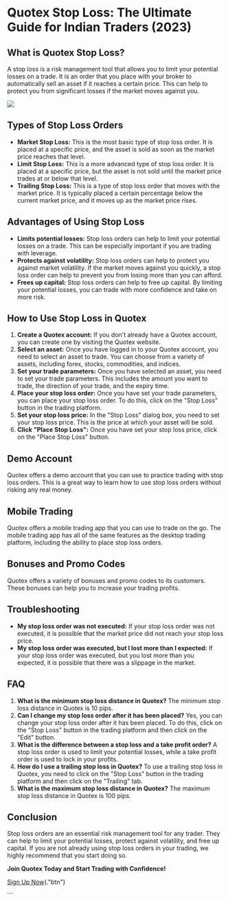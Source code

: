 # Quotex Stop Loss: The Ultimate Guide for Indian Traders (2023)

## What is Quotex Stop Loss?

A stop loss is a risk management tool that allows you to limit your
potential losses on a trade. It is an order that you place with your
broker to automatically sell an asset if it reaches a certain price.
This can help to protect you from significant losses if the market moves
against you.

[![](https://static.quotex.io/files/4_en/300_250.jpg)](https://traff.sbs/brokerqxlid)

## Types of Stop Loss Orders

-   **Market Stop Loss:** This is the most basic type of stop loss
    order. It is placed at a specific price, and the asset is sold as
    soon as the market price reaches that level.
-   **Limit Stop Loss:** This is a more advanced type of stop loss
    order. It is placed at a specific price, but the asset is not sold
    until the market price trades at or below that level.
-   **Trailing Stop Loss:** This is a type of stop loss order that moves
    with the market price. It is typically placed a certain percentage
    below the current market price, and it moves up as the market price
    rises.

## Advantages of Using Stop Loss

-   **Limits potential losses:** Stop loss orders can help to limit your
    potential losses on a trade. This can be especially important if you
    are trading with leverage.
-   **Protects against volatility:** Stop loss orders can help to
    protect you against market volatility. If the market moves against
    you quickly, a stop loss order can help to prevent you from losing
    more than you can afford.
-   **Frees up capital:** Stop loss orders can help to free up capital.
    By limiting your potential losses, you can trade with more
    confidence and take on more risk.

## How to Use Stop Loss in Quotex

1.  **Create a Quotex account:** If you don\'t already have a Quotex
    account, you can create one by visiting the Quotex website.
2.  **Select an asset:** Once you have logged in to your Quotex account,
    you need to select an asset to trade. You can choose from a variety
    of assets, including forex, stocks, commodities, and indices.
3.  **Set your trade parameters:** Once you have selected an asset, you
    need to set your trade parameters. This includes the amount you want
    to trade, the direction of your trade, and the expiry time.
4.  **Place your stop loss order:** Once you have set your trade
    parameters, you can place your stop loss order. To do this, click on
    the "Stop Loss" button in the trading platform.
5.  **Set your stop loss price:** In the "Stop Loss" dialog box,
    you need to set your stop loss price. This is the price at which
    your asset will be sold.
6.  **Click "Place Stop Loss":** Once you have set your stop loss
    price, click on the "Place Stop Loss" button.

## Demo Account

Quotex offers a demo account that you can use to practice trading with
stop loss orders. This is a great way to learn how to use stop loss
orders without risking any real money.

## Mobile Trading

Quotex offers a mobile trading app that you can use to trade on the go.
The mobile trading app has all of the same features as the desktop
trading platform, including the ability to place stop loss orders.

## Bonuses and Promo Codes

Quotex offers a variety of bonuses and promo codes to its customers.
These bonuses can help you to increase your trading profits.

## Troubleshooting

-   **My stop loss order was not executed:** If your stop loss order was
    not executed, it is possible that the market price did not reach
    your stop loss price.
-   **My stop loss order was executed, but I lost more than I
    expected:** If your stop loss order was executed, but you lost more
    than you expected, it is possible that there was a slippage in the
    market.

## FAQ

1.  **What is the minimum stop loss distance in Quotex?** The minimum
    stop loss distance in Quotex is 10 pips.
2.  **Can I change my stop loss order after it has been placed?** Yes,
    you can change your stop loss order after it has been placed. To do
    this, click on the "Stop Loss" button in the trading platform
    and then click on the "Edit" button.
3.  **What is the difference between a stop loss and a take profit
    order?** A stop loss order is used to limit your potential losses,
    while a take profit order is used to lock in your profits.
4.  **How do I use a trailing stop loss in Quotex?** To use a trailing
    stop loss in Quotex, you need to click on the "Stop Loss"
    button in the trading platform and then click on the
    "Trailing" tab.
5.  **What is the maximum stop loss distance in Quotex?** The maximum
    stop loss distance in Quotex is 100 pips.

## Conclusion

Stop loss orders are an essential risk management tool for any trader.
They can help to limit your potential losses, protect against
volatility, and free up capital. If you are not already using stop loss
orders in your trading, we highly recommend that you start doing so.

**Join Quotex Today and Start Trading with Confidence!**

[Sign Up Now](\%22https://traff.sbs/brokerqxsignup\%22){."btn"}

\`\`\`

